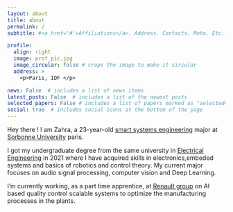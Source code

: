 ```yaml
---
layout: about
title: about
permalink: /
subtitle: #<a href='#'>Affiliations</a>. Address. Contacts. Moto. Etc.

profile:
  align: right
  image: prof_pic.jpg
  image_circular: false # crops the image to make it circular
  address: >
    <p>Paris, IDF </p>

news: False  # includes a list of news items
latest_posts: False  # includes a list of the newest posts
selected_papers: False # includes a list of papers marked as "selected={true}"
social: true  # includes social icons at the bottom of the page
---
```


Hey there ! I am Zahra, a 23-year-old [smart systems engineering](https://sciences.sorbonne-universite.fr/formation-sciences/offre-de-formation/masters/master-automatique-robotique/parcours-ingenierie-des) major at [Sorbonne University](https://www.sorbonne-universite.fr/in) paris. 

I got my undergraduate degree from the same university in [Electrical Engineering](https://sciences.sorbonne-universite.fr/formation-sciences/offre-de-formation/licences/licences-generales-l2-l3/licence-delectronique) in 2021 where I have acquired skills in electronics,embeded systems and basics of robotics and control theory. My current major focuses on audio signal processing, computer vision and Deep Learning. 

I’m currently working, as a part time apprentice, at [Renault group](https://www.renaultgroup.com/) on AI based quality control scalable systems to optimize the manufacturing processes in the plants.

<!---
Write your biography here. Tell the world about yourself. Link to your favorite [subreddit](http://reddit.com). You can put a picture in, too. The code is already in, just name your picture `prof_pic.jpg` and put it in the `img/` folder.

Put your address / P.O. box / other info right below your picture. You can also disable any of these elements by editing `profile` property of the YAML header of your `_pages/about.md`. Edit `_bibliography/papers.bib` and Jekyll will render your [publications page](/al-folio/publications/) automatically.

Link to your social media connections, too. This theme is set up to use [Font Awesome icons](http://fortawesome.github.io/Font-Awesome/) and [Academicons](https://jpswalsh.github.io/academicons/), like the ones below. Add your Facebook, Twitter, LinkedIn, Google Scholar, or just disable all of them.
-->
